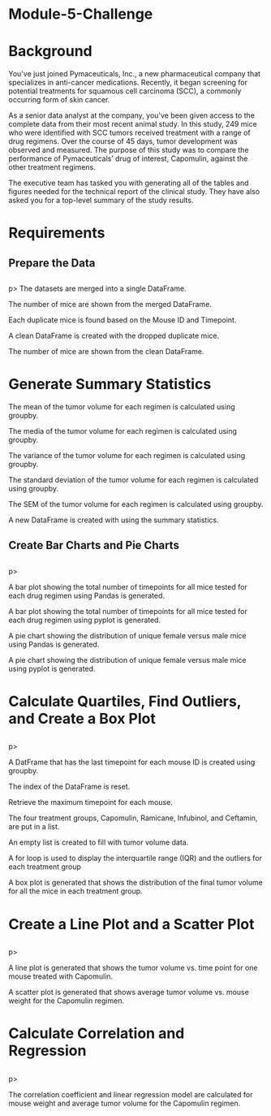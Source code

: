 # Module-5-Challenge

<p><h1>Background</h1><p></p>
</p>You've just joined Pymaceuticals, Inc., a new pharmaceutical company that specializes in anti-cancer medications. Recently, it began screening for potential treatments for squamous cell carcinoma (SCC), a commonly occurring form of skin cancer.</p>

</p>As a senior data analyst at the company, you've been given access to the complete data from their most recent animal study. In this study, 249 mice who were identified with SCC tumors received treatment with a range of drug regimens. Over the course of 45 days, tumor development was observed and measured. The purpose of this study was to compare the performance of Pymaceuticals’ drug of interest, Capomulin, against the other treatment regimens.</p>

</p>The executive team has tasked you with generating all of the tables and figures needed for the technical report of the clinical study. They have also asked you for a top-level summary of the study results.</p>

<p><h1>Requirements</h1><p>
</p><h2>Prepare the Data<h2></h2>p>
The datasets are merged into a single DataFrame.</p>
</p>The number of mice are shown from the merged DataFrame.</p>
</p>Each duplicate mice is found based on the Mouse ID and Timepoint.</p>
</p>A clean DataFrame is created with the dropped duplicate mice.</p>
</p>The number of mice are shown from the clean DataFrame.</p>
<p><h1>Generate Summary Statistics</h1><p>
</p>The mean of the tumor volume for each regimen is calculated using groupby.</p>
</p>The media of the tumor volume for each regimen is calculated using groupby.</p>
</p>The variance of the tumor volume for each regimen is calculated using groupby.</p>
</p>The standard deviation of the tumor volume for each regimen is calculated using groupby.</p>
</p>The SEM of the tumor volume for each regimen is calculated using groupby. </p>
</p>A new DataFrame is created with using the summary statistics.</p>
</p><h2>Create Bar Charts and Pie Charts<h2></h2>p>
</p>A bar plot showing the total number of timepoints for all mice tested for each drug regimen using Pandas is generated.</p>
</p>A bar plot showing the total number of timepoints for all mice tested for each drug regimen using pyplot is generated.</p>
</p>A pie chart showing the distribution of unique female versus male mice using Pandas is generated. </p>
</p>A pie chart showing the distribution of unique female versus male mice using pyplot is generated.</p>
<p><h1>Calculate Quartiles, Find Outliers, and Create a Box Plot<h2></h2>p>
</p>A DatFrame that has the last timepoint for each mouse ID is created using groupby.</p>
</p>The index of the DataFrame is reset.</p>
</p>Retrieve the maximum timepoint for each mouse.</p>
</p>The four treatment groups, Capomulin, Ramicane, Infubinol, and Ceftamin, are put in a list.</p>
</p>An empty list is created to fill with tumor volume data.</p>
</p>A for loop is used to display the interquartile range (IQR) and the outliers for each treatment group </p>
</p>A box plot is generated that shows the distribution of the final tumor volume for all the mice in each treatment group. </p>
<p><h1>Create a Line Plot and a Scatter Plot<h2></h2>p>
</p>A line plot is generated that shows the tumor volume vs. time point for one mouse treated with Capomulin.</p>
</p>A scatter plot is generated that shows average tumor volume vs. mouse weight for the Capomulin regimen.</p>
<p><h1>Calculate Correlation and Regression<h2></h2>p>
</p>The correlation coefficient and linear regression model are calculated for mouse weight and average tumor volume for the Capomulin regimen.</p>
